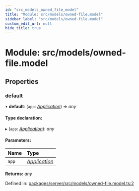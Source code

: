 ```yaml
---
id: "src_models_owned_file_model"
title: "Module: src/models/owned-file.model"
sidebar_label: "src/models/owned-file.model"
custom_edit_url: null
hide_title: true
---
```


# Module: src/models/owned-file.model

## Properties

### default

• **default**: (`app`: [*Application*](src_declarations.md#application)) => *any*

#### Type declaration:

▸ (`app`: [*Application*](src_declarations.md#application)): *any*

#### Parameters:

Name | Type |
:------ | :------ |
`app` | [*Application*](src_declarations.md#application) |

**Returns:** *any*

Defined in: [packages/server/src/models/owned-file.model.ts:2](https://github.com/xr3ngine/xr3ngine/blob/66a84a950/packages/server/src/models/owned-file.model.ts#L2)
